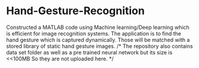 # Hand-Gesture-Recognition
Constructed a MATLAB code using Machine learning/Deep learning which is efficient for image recognition systems.
The application is to find the hand gesture which is captured dynamically. Those will be matched with a stored library of static hand gesture images.
/*
The repository also contains data set folder as well as a pre trained neural network but its size is <<100MB
So they are not uploaded here.
*/
